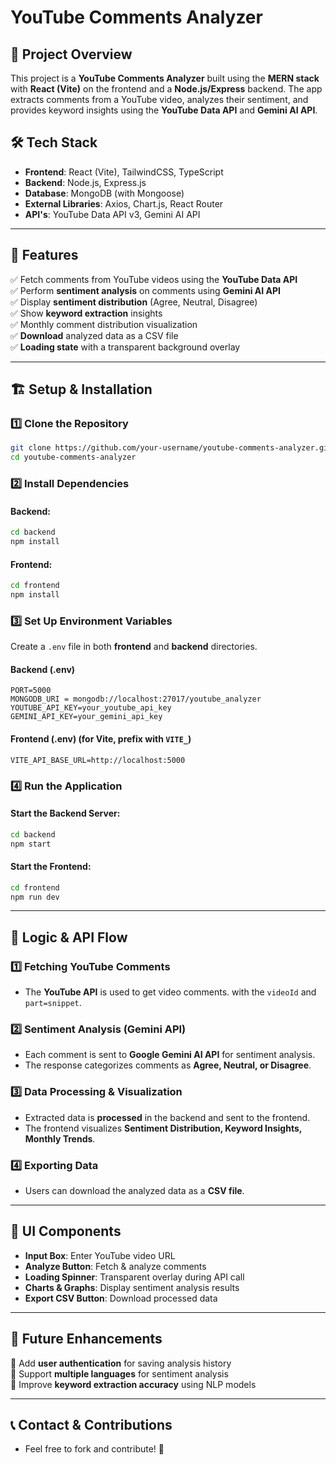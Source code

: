 # YouTube Comments Analyzer

## 📌 Project Overview
This project is a **YouTube Comments Analyzer** built using the **MERN stack** with **React (Vite)** on the frontend and a **Node.js/Express** backend. The app extracts comments from a YouTube video, analyzes their sentiment, and provides keyword insights using the **YouTube Data API** and **Gemini AI API**.

## 🛠️ Tech Stack
- **Frontend**: React (Vite), TailwindCSS, TypeScript
- **Backend**: Node.js, Express.js
- **Database**: MongoDB (with Mongoose)
- **External Libraries**: Axios, Chart.js, React Router
- **API's**: YouTube Data API v3, Gemini AI API

---

## 🚀 Features
✅ Fetch comments from YouTube videos using the **YouTube Data API**  
✅ Perform **sentiment analysis** on comments using **Gemini AI API**  
✅ Display **sentiment distribution** (Agree, Neutral, Disagree)  
✅ Show **keyword extraction** insights  
✅ Monthly comment distribution visualization  
✅ **Download** analyzed data as a CSV file  
✅ **Loading state** with a transparent background overlay  

---

## 🏗️ Setup & Installation

### 1️⃣ Clone the Repository
```bash
git clone https://github.com/your-username/youtube-comments-analyzer.git
cd youtube-comments-analyzer
```

### 2️⃣ Install Dependencies
#### Backend:
```bash
cd backend
npm install
```

#### Frontend:
```bash
cd frontend
npm install
```

### 3️⃣ Set Up Environment Variables
Create a `.env` file in both **frontend** and **backend** directories.

#### **Backend (.env)**
```env
PORT=5000
MONGODB_URI = mongodb://localhost:27017/youtube_analyzer
YOUTUBE_API_KEY=your_youtube_api_key
GEMINI_API_KEY=your_gemini_api_key
```

#### **Frontend (.env)** (for Vite, prefix with `VITE_`)
```env
VITE_API_BASE_URL=http://localhost:5000
```

### 4️⃣ Run the Application
#### Start the Backend Server:
```bash
cd backend
npm start
```

#### Start the Frontend:
```bash
cd frontend
npm run dev
```

---

## 🔄 Logic & API Flow

### 1️⃣ Fetching YouTube Comments
- The **YouTube API** is used to get video comments.
  with the `videoId` and `part=snippet`.

### 2️⃣ Sentiment Analysis (Gemini API)
- Each comment is sent to **Google Gemini AI API** for sentiment analysis.
- The response categorizes comments as **Agree, Neutral, or Disagree**.

### 3️⃣ Data Processing & Visualization
- Extracted data is **processed** in the backend and sent to the frontend.
- The frontend visualizes **Sentiment Distribution, Keyword Insights, Monthly Trends**.

### 4️⃣ Exporting Data
- Users can download the analyzed data as a **CSV file**.

---

## 🎨 UI Components
- **Input Box**: Enter YouTube video URL
- **Analyze Button**: Fetch & analyze comments
- **Loading Spinner**: Transparent overlay during API call
- **Charts & Graphs**: Display sentiment analysis results
- **Export CSV Button**: Download processed data

---

## 📌 Future Enhancements
🔹 Add **user authentication** for saving analysis history  
🔹 Support **multiple languages** for sentiment analysis  
🔹 Improve **keyword extraction accuracy** using NLP models  

---

## 📞 Contact & Contributions
- Feel free to fork and contribute! 🚀



